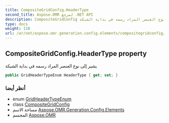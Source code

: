 ```yaml
---
title: CompositeGridConfig.HeaderType
second_title: Aspose.OMR لمرجع .NET API
description: CompositeGridConfig ملكية. يشير إلى نوع العنصر المراد رسمه في بداية الشبكة
type: docs
weight: 110
url: /ar/net/aspose.omr.generation.config.elements/compositegridconfig/headertype/
---
```

## CompositeGridConfig.HeaderType property

يشير إلى نوع العنصر المراد رسمه في بداية الشبكة

```csharp
public GridHeaderTypeEnum HeaderType { get; set; }
```

### أنظر أيضا

* enum [GridHeaderTypeEnum](../../../aspose.omr.generation.config.enums/gridheadertypeenum/)
* class [CompositeGridConfig](../)
* مساحة الاسم [Aspose.OMR.Generation.Config.Elements](../../compositegridconfig/)
* المجسم [Aspose.OMR](../../../)


